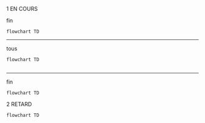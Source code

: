 
1   EN COURS

fin  

```mermaid
flowchart TD

```

-----
tous  

```mermaid
flowchart TD
    

```

-----

fin  

```mermaid
flowchart TD

```


2  RETARD
```mermaid
flowchart TD
    
```
